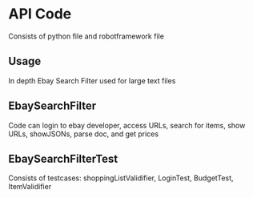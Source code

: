 # API Code

Consists of python file and robotframework file

## Usage 
In depth Ebay Search Filter used for large text files

## EbaySearchFilter
Code can login to ebay developer, access URLs, search for items, show URLs, showJSONs, parse doc, and get prices

## EbaySearchFilterTest
Consists of testcases: shoppingListValidifier, LoginTest, BudgetTest, ItemValidifier



